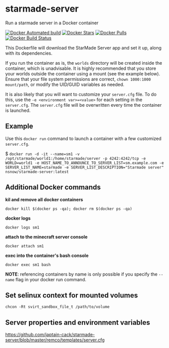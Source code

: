 # starmade-server
Run a starmade server in a Docker container

[![Docker Automated build](https://img.shields.io/docker/automated/nsnow/starmade-server.svg)](https://hub.docker.com/r/nsnow/starmade-server)
[![Docker Stars](https://img.shields.io/docker/stars/nsnow/starmade-server.svg)](https://hub.docker.com/r/nsnow/starmade-server)
[![Docker Pulls](https://img.shields.io/docker/pulls/nsnow/starmade-server.svg)](https://hub.docker.com/r/nsnow/starmade-server)
[![Docker Build Status](https://img.shields.io/docker/build/nsnow/starmade-server.svg)](https://hub.docker.com/r/nsnow/starmade-server/builds)


This Dockerfile will download the StarMade Server app and set it up, along with its dependencies.

If you run the container as is, the `worlds` directory will be created inside the container, which is unadvisable. It is highly recommended that you store your worlds outside the container using a mount (see the example below). Ensure that your file system permissions are correct, `chown 1000:1000 mount/path`, or modify the UID/GUID variables as needed.

It is also likely that you will want to customize your `server.cfg` file. To do this, use the `-e <environment var>=<value>` for each setting in the `server.cfg`. The `server.cfg` file will be overwritten every time the container is launched.


## Example

Use this `docker run` command to launch a container with a few customized `server.cfg`.

 $ `docker run -d -it --name=sm1 -v /opt/starmade/world1:/home/starmade/server -p 4242:4242/tcp -e WORLD=world1 -e HOST_NAME_TO_ANNOUNCE_TO_SERVER_LIST=sm.example.com -e SERVER_LIST_NAME=starmade -e SERVER_LIST_DESCRIPTION="Starmade server" nsnow/starmade-server:latest`


## Additional Docker commands

**kil and remove all docker containers**

`docker kill $(docker ps -qa); docker rm $(docker ps -qa)`

**docker logs**

`docker logs sm1`

**attach to the minecraft server console**

`docker attach sm1`

**exec into the container's bash console**

`docker exec sm1 bash`


**NOTE**: referencing containers by name is only possible if you specify the `--name` flag in your docker run command.


## Set selinux context for mounted volumes

`chcon -Rt svirt_sandbox_file_t /path/to/volume`


## Server properties and environment variables
https://github.com/japtain-cack/starmade-server/blob/master/remco/templates/server.cfg
 
